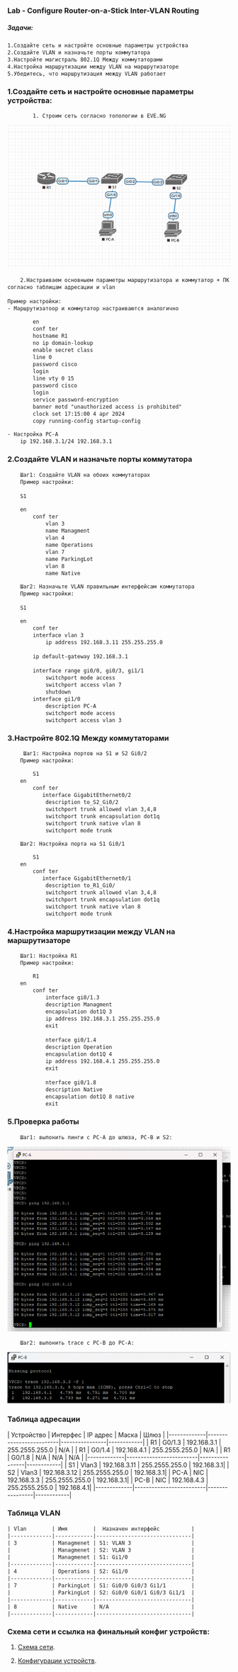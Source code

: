 ### Lab - Configure Router-on-a-Stick Inter-VLAN Routing 

##### Задачи:
    1.Создайте сеть и настройте основные параметры устройства
    2.Создайте VLAN и назначьте порты коммутатора
    3.Настройте магистраль 802.1Q Между коммутаторами
    4.Настройка маршрутизации между VLAN на маршрутизаторе
    5.Убедитесь, что маршрутизация между VLAN работает



### 1.Создайте сеть и настройте основные параметры устройства: 
            1. Строим сеть согласно топологии в EVE.NG
![](lab01-vlan.png)


        2.Настраиваем основныем параметры маршрутизатора и коммутатор + ПК согласно таблицам адресации и vlan        

    Пример настройки:
    - Маршрутизатоор и коммутатор настраиваются аналогично
```
        en
        conf ter
        hostname R1
        no ip domain-lookup
        enable secret class
        line 0
        password cisco
        login
        line vty 0 15
        password cisco
        login
        service password-encryption
        banner motd "unauthorized access is prohibited"
        clock set 17:15:00 4 apr 2024
        copy running-config startup-config
```
    - Настройка PC-A
        ip 192.168.3.1/24 192.168.3.1

### 2.Создайте VLAN и назначьте порты коммутатора
        Шаг1: Создайте VLAN на обоих коммутаторах
        Пример настройки:

        S1
```
    en
        conf ter
            vlan 3
            name Managment
            vlan 4 
            name Operations
            vlan 7
            name ParkingLot
            vlan 8
            name Native
 ```       

        Шаг2: Назначьте VLAN правильным интерфейсам коммутатора
        Пример настройки:

        S1
```        
    en
        conf ter
        interface vlan 3 
            ip address 192.168.3.11 255.255.255.0

        ip default-gateway 192.168.3.1

        interface range gi0/0, gi0/3, gi1/1
            switchport mode access
            switchport access vlan 7
            shutdown
        interface gi1/0
            description PC-A
            switchport mode access
            switchport access vlan 3
```
### 3.Настройте 802.1Q Между коммутаторами
         Шаг1: Настройка портов на S1 и S2 Gi0/2
        Пример настройки:
```    
        S1
    en
        conf ter
           interface GigabitEthernet0/2
            description to_S2_Gi0/2
            switchport trunk allowed vlan 3,4,8
            switchport trunk encapsulation dot1q
            switchport trunk native vlan 8
            switchport mode trunk
```
        Шаг2: Настройка порта на S1 Gi0/1
```
        S1
    en
        conf ter
           interface GigabitEthernet0/1
            description to_R1_Gi0/
            switchport trunk allowed vlan 3,4,8
            switchport trunk encapsulation dot1q
            switchport trunk native vlan 8
            switchport mode trunk
```


### 4.Настройка маршрутизации между VLAN на маршрутизаторе
        Шаг1: Настройка R1
        Пример настройки:
```    
        R1
    en
        conf ter
            interface gi0/1.3
            description Managment
            encapsulation dot1Q 3
            ip address 192.168.3.1 255.255.255.0
            exit

            nterface gi0/1.4
            description Operation
            encapsulation dot1Q 4
            ip address 192.168.4.1 255.255.255.0
            exit

            nterface gi0/1.8
            description Native
            encapsulation dot1Q 8 native
            exit
```



 ### 5.Проверка работы
        Шаг1: выпонить пинги с PC-A до шлюза, PC-B и S2:

![](ping.png)

        Шаг2: выпонить trace с PC-B до PC-A:
        
![](trace.png)



### Таблица адресации

| Устройство  | Интерфес | IP адрес     | Маска          | Шлюз       |
|-------------|-------------------------|----------------|------------|
| R1          | G0/1.3   | 192.168.3.1  | 255.2555.255.0 | N/A        |
| R1          | G0/1.4   | 192.168.4.1  | 255.2555.255.0 | N/A        |
| R1          | G0/1.8   | N/A          | N/A            | N/A        |
|-------------|-------------------------|----------------|------------|
| S1          | Vlan3    | 192.168.3.11 | 255.2555.255.0 | 192.168.3.1|
| S2          | Vlan3    | 192.168.3.12 | 255.2555.255.0 | 192.168.3.1|
| PC-A        | NIC      | 192.168.3.3  | 255.2555.255.0 | 192.168.3.1|
| PC-B        | NIC      | 192.168.4.3  | 255.2555.255.0 | 192.168.4.1|
|-------------|-------------------------|----------------|------------|


### Таблица VLAN

    | Vlan        | Имя        |  Назначен интерфейс          |
    |-------------|------------|------------------------------|
    | 3           | Managmenet | S1: VLAN 3                   |
    |             | Managmenet | S2: VLAN 3                   |
    |             | Managmenet | S1: Gi1/0                    |
    |-------------|------------|------------------------------|
    | 4           | Operations | S2: Gi1/0                    |
    |-------------|------------|------------------------------|
    | 7           | ParkingLot | S1: Gi0/0 Gi0/3 Gi1/1        |
    |             | ParkingLot | S2: Gi0/0 Gi0/1 Gi0/3 Gi1/1  |
    |-------------|------------|------------------------------|
    | 8           | Native     | N/A                          |
    |-------------|------------|------------------------------|


 ### Схема сети и ссылка на финальный конфиг устройств:


1. [Схема сети](lab01-vlan.png).   

2. [Конфигурации устройств](configs/).
